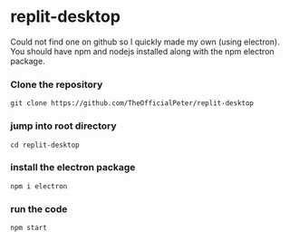 # replit-desktop

Could not find one on github so I quickly made my own (using electron). You should have npm and nodejs installed along with the npm electron package.

### Clone the repository
```
git clone https://github.com/TheOfficialPeter/replit-desktop
```

### jump into root directory
```
cd replit-desktop
```

### install the electron package
```
npm i electron
```

### run the code
```
npm start
```
